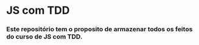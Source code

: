 # JS com TDD 

### Este repositório tem o proposito de armazenar todos os feitos do curso de JS com TDD.


